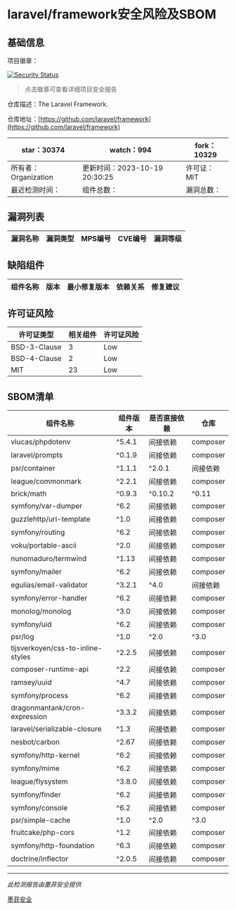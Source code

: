 # laravel/framework安全风险及SBOM

## 基础信息

项目徽章：

[![Security Status](https://www.murphysec.com/platform3/v31/badge/1715080019445415936.svg)](https://www.murphysec.com/console/report/1694415317542723584/1715080019445415936)

> 点击徽章可查看详细项目安全报告

仓库描述：The Laravel Framework.

仓库地址：[https://github.com/laravel/framework](https://github.com/laravel/framework)

| star：30374 | watch：994 | fork：10329 |
| ----------- | -------------- | ------------ |
| 所有者：Organization | 更新时间：2023-10-19 20:30:25 | 许可证：MIT |
| 最近检测时间： | 组件总数： | 漏洞总数： |




## 漏洞列表

| 漏洞名称 | 漏洞类型 | MPS编号 | CVE编号 | 漏洞等级 |
| ------- | ------ | ------- | ------ | ----- |





## 缺陷组件

| 组件名称 | 版本 | 最小修复版本 | 依赖关系 | 修复建议 |
| -------- | ---- | ------------ | -------- | -------- |





## 许可证风险

| 许可证类型 | 相关组件 | 许可证风险 |
| ---------- | -------- | ---------- |
|BSD-3-Clause|3|Low|
|BSD-4-Clause|2|Low|
|MIT|23|Low|




## SBOM清单

| 组件名称 | 组件版本 | 是否直接依赖 | 仓库 |
| -------- | -------- | ------------ | ---- |
|vlucas/phpdotenv|^5.4.1|间接依赖|composer|
|laravel/prompts|^0.1.9|间接依赖|composer|
|psr/container|^1.1.1|^2.0.1|间接依赖|composer|
|league/commonmark|^2.2.1|间接依赖|composer|
|brick/math|^0.9.3|^0.10.2|^0.11|间接依赖|composer|
|symfony/var-dumper|^6.2|间接依赖|composer|
|guzzlehttp/uri-template|^1.0|间接依赖|composer|
|symfony/routing|^6.2|间接依赖|composer|
|voku/portable-ascii|^2.0|间接依赖|composer|
|nunomaduro/termwind|^1.13|间接依赖|composer|
|symfony/mailer|^6.2|间接依赖|composer|
|egulias/email-validator|^3.2.1|^4.0|间接依赖|composer|
|symfony/error-handler|^6.2|间接依赖|composer|
|monolog/monolog|^3.0|间接依赖|composer|
|symfony/uid|^6.2|间接依赖|composer|
|psr/log|^1.0|^2.0|^3.0|间接依赖|composer|
|tijsverkoyen/css-to-inline-styles|^2.2.5|间接依赖|composer|
|composer-runtime-api|^2.2|间接依赖|composer|
|ramsey/uuid|^4.7|间接依赖|composer|
|symfony/process|^6.2|间接依赖|composer|
|dragonmantank/cron-expression|^3.3.2|间接依赖|composer|
|laravel/serializable-closure|^1.3|间接依赖|composer|
|nesbot/carbon|^2.67|间接依赖|composer|
|symfony/http-kernel|^6.2|间接依赖|composer|
|symfony/mime|^6.2|间接依赖|composer|
|league/flysystem|^3.8.0|间接依赖|composer|
|symfony/finder|^6.2|间接依赖|composer|
|symfony/console|^6.2|间接依赖|composer|
|psr/simple-cache|^1.0|^2.0|^3.0|间接依赖|composer|
|fruitcake/php-cors|^1.2|间接依赖|composer|
|symfony/http-foundation|^6.3|间接依赖|composer|
|doctrine/inflector|^2.0.5|间接依赖|composer|


------

*此检测报告由墨菲安全提供*

[墨菲安全](www.murphysec.com)